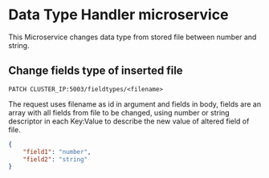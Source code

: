 # Data Type Handler microservice
This Microservice changes data type from stored file between number and string.

## Change fields type of inserted file
`PATCH CLUSTER_IP:5003/fieldtypes/<filename>`

The request uses filename as id in argument and fields in body, fields are an 
array with all fields from file to be changed, using number or string 
descriptor in each Key:Value to describe the new value of altered field of 
file.

```json
{
    "field1": "number",
    "field2": "string"
}
```
